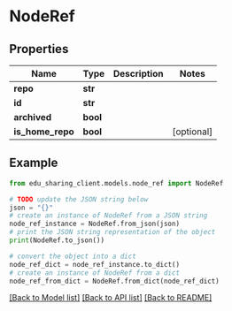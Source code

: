 # NodeRef


## Properties

Name | Type | Description | Notes
------------ | ------------- | ------------- | -------------
**repo** | **str** |  | 
**id** | **str** |  | 
**archived** | **bool** |  | 
**is_home_repo** | **bool** |  | [optional] 

## Example

```python
from edu_sharing_client.models.node_ref import NodeRef

# TODO update the JSON string below
json = "{}"
# create an instance of NodeRef from a JSON string
node_ref_instance = NodeRef.from_json(json)
# print the JSON string representation of the object
print(NodeRef.to_json())

# convert the object into a dict
node_ref_dict = node_ref_instance.to_dict()
# create an instance of NodeRef from a dict
node_ref_from_dict = NodeRef.from_dict(node_ref_dict)
```
[[Back to Model list]](../README.md#documentation-for-models) [[Back to API list]](../README.md#documentation-for-api-endpoints) [[Back to README]](../README.md)



